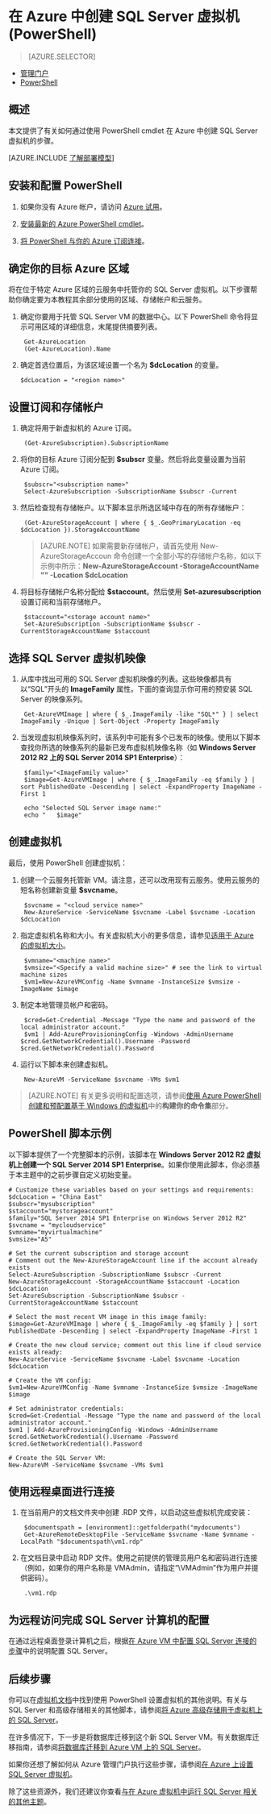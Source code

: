 <properties
	pageTitle="在 PowerShell 中创建 SQL Server 虚拟机 | Microsoft Azure"
	description="提供用于创建具有 SQL Server 虚拟机库映像的 Azure VM的步骤和 PowerShell 脚本。"
	services="virtual-machines"
	documentationCenter="na"
	authors="rothja"
	manager="jeffreyg"
	editor="monicar"
	tags="azure-service-management" />
<tags
	ms.service="virtual-machines"
	ms.date="01/06/2015"
	wacn.date="02/26/2016"/>

# 在 Azure 中创建 SQL Server 虚拟机 (PowerShell)

> [AZURE.SELECTOR]
- [管理门户](/documentation/articles/virtual-machines-provision-sql-server)
- [PowerShell](/documentation/articles/virtual-machines-sql-server-create-vm-with-powershell)


## 概述

本文提供了有关如何通过使用 PowerShell cmdlet 在 Azure 中创建 SQL Server 虚拟机的步骤。

[AZURE.INCLUDE [了解部署模型](../includes/learn-about-deployment-models-classic-include.md)]


## 安装和配置 PowerShell

1. 如果你没有 Azure 帐户，请访问 [Azure 试用](/pricing/1rmb-trial/)。

2. [安装最新的 Azure PowerShell cmdlet](/documentation/articles/powershell-install-configure#how-to-install-azure-powershell)。

3. [将 PowerShell 与你的 Azure 订阅连接](/documentation/articles/powershell-install-configure#how-to-connect-to-your-subscription)。

## 确定你的目标 Azure 区域

将在位于特定 Azure 区域的云服务中托管你的 SQL Server 虚拟机。以下步骤帮助你确定要为本教程其余部分使用的区域、存储帐户和云服务。

1. 确定你要用于托管 SQL Server VM 的数据中心。以下 PowerShell 命令将显示可用区域的详细信息，末尾提供摘要列表。

		Get-AzureLocation
		(Get-AzureLocation).Name

2.  确定首选位置后，为该区域设置一个名为 **$dcLocation** 的变量。

		$dcLocation = "<region name>"

## 设置订阅和存储帐户

1. 确定将用于新虚拟机的 Azure 订阅。

		(Get-AzureSubscription).SubscriptionName

1. 将你的目标 Azure 订阅分配到 **$subscr** 变量。然后将此变量设置为当前 Azure 订阅。

		$subscr="<subscription name>"
		Select-AzureSubscription -SubscriptionName $subscr -Current

1. 然后检查现有存储帐户。以下脚本显示所选区域中存在的所有存储帐户：

		(Get-AzureStorageAccount | where { $_.GeoPrimaryLocation -eq $dcLocation }).StorageAccountName

	>[AZURE.NOTE] 如果需要新存储帐户，请首先使用 New-AzureStorageAccoun 命令创建一个全部小写的存储帐户名称，如以下示例中所示：**New-AzureStorageAccount -StorageAccountName "<storage account name>" -Location $dcLocation**

1. 将目标存储帐户名称分配给 **$staccount**。然后使用 **Set-azuresubscription** 设置订阅和当前存储帐户。

		$staccount="<storage account name>"
		Set-AzureSubscription -SubscriptionName $subscr -CurrentStorageAccountName $staccount

## 选择 SQL Server 虚拟机映像

1. 从库中找出可用的 SQL Server 虚拟机映像的列表。这些映像都具有以“SQL”开头的 **ImageFamily** 属性。下面的查询显示你可用的预安装 SQL Server 的映像系列。

		Get-AzureVMImage | where { $_.ImageFamily -like "SQL*" } | select ImageFamily -Unique | Sort-Object -Property ImageFamily

1. 当发现虚拟机映像系列时，该系列中可能有多个已发布的映像。使用以下脚本查找你所选的映像系列的最新已发布虚拟机映像名称（如 **Windows Server 2012 R2 上的 SQL Server 2014 SP1 Enterprise**）：

		$family="<ImageFamily value>"
		$image=Get-AzureVMImage | where { $_.ImageFamily -eq $family } | sort PublishedDate -Descending | select -ExpandProperty ImageName -First 1

		echo "Selected SQL Server image name:"
		echo "   $image"

## 创建虚拟机

最后，使用 PowerShell 创建虚拟机：

1. 创建一个云服务托管新 VM。请注意，还可以改用现有云服务。使用云服务的短名称创建新变量 **$svcname**。

		$svcname = "<cloud service name>"
		New-AzureService -ServiceName $svcname -Label $svcname -Location $dcLocation

2. 指定虚拟机名称和大小。有关虚拟机大小的更多信息，请参见[适用于 Azure 的虚拟机大小](/documentation/articles/virtual-machines-size-specs)。

		$vmname="<machine name>"
		$vmsize="<Specify a valid machine size>" # see the link to virtual machine sizes
		$vm1=New-AzureVMConfig -Name $vmname -InstanceSize $vmsize -ImageName $image

3. 制定本地管理员帐户和密码。

		$cred=Get-Credential -Message "Type the name and password of the local administrator account."
		$vm1 | Add-AzureProvisioningConfig -Windows -AdminUsername $cred.GetNetworkCredential().Username -Password $cred.GetNetworkCredential().Password

4. 运行以下脚本来创建虚拟机。

		New-AzureVM -ServiceName $svcname -VMs $vm1

>[AZURE.NOTE] 有关更多说明和配置选项，请参阅[使用 Azure PowerShell 创建和预配置基于 Windows 的虚拟机](/documentation/articles/virtual-machines-ps-create-preconfigure-windows-vms)中的**构建你的命令集**部分。

## PowerShell 脚本示例

以下脚本提供了一个完整脚本的示例，该脚本在 **Windows Server 2012 R2 虚拟机上创建一个 SQL Server 2014 SP1 Enterprise**。如果你使用此脚本，你必须基于本主题中的之前步骤自定义初始变量。

	# Customize these variables based on your settings and requirements:
	$dcLocation = "China East"
	$subscr="mysubscription"
	$staccount="mystorageaccount"
	$family="SQL Server 2014 SP1 Enterprise on Windows Server 2012 R2"
	$svcname = "mycloudservice"
	$vmname="myvirtualmachine"
	$vmsize="A5"

	# Set the current subscription and storage account
	# Comment out the New-AzureStorageAccount line if the account already exists
	Select-AzureSubscription -SubscriptionName $subscr -Current
	New-AzureStorageAccount -StorageAccountName $staccount -Location $dcLocation
	Set-AzureSubscription -SubscriptionName $subscr -CurrentStorageAccountName $staccount

	# Select the most recent VM image in this image family:
	$image=Get-AzureVMImage | where { $_.ImageFamily -eq $family } | sort PublishedDate -Descending | select -ExpandProperty ImageName -First 1

	# Create the new cloud service; comment out this line if cloud service exists already:
	New-AzureService -ServiceName $svcname -Label $svcname -Location $dcLocation

	# Create the VM config:
	$vm1=New-AzureVMConfig -Name $vmname -InstanceSize $vmsize -ImageName $image

	# Set administrator credentials:
	$cred=Get-Credential -Message "Type the name and password of the local administrator account."
	$vm1 | Add-AzureProvisioningConfig -Windows -AdminUsername $cred.GetNetworkCredential().Username -Password $cred.GetNetworkCredential().Password

	# Create the SQL Server VM:
	New-AzureVM -ServiceName $svcname -VMs $vm1


## 使用远程桌面进行连接

1. 在当前用户的文档文件夹中创建 .RDP 文件，以启动这些虚拟机完成安装：

		$documentspath = [environment]::getfolderpath("mydocuments")
		Get-AzureRemoteDesktopFile -ServiceName $svcname -Name $vmname -LocalPath "$documentspath\vm1.rdp"

1. 在文档目录中启动 RDP 文件。使用之前提供的管理员用户名和密码进行连接（例如，如果你的用户名称是 VMAdmin，请指定“\\VMAdmin”作为用户并提供密码）。

		.\vm1.rdp

## 为远程访问完成 SQL Server 计算机的配置

在通过远程桌面登录计算机之后，根据[在 Azure VM 中配置 SQL Server 连接的步骤](/documentation/articles/virtual-machines-sql-server-connectivity#steps-for-configuring-sql-server-connectivity-in-an-azure-vm)中的说明配置 SQL Server。

## 后续步骤

你可以在[虚拟机文档](/documentation/articles/virtual-machines-ps-create-preconfigure-windows-vms)中找到使用 PowerShell 设置虚拟机的其他说明。有关与 SQL Server 和高级存储相关的其他脚本，请参阅[将 Azure 高级存储用于虚拟机上的 SQL Server](/documentation/articles/virtual-machines-sql-server-use-premium-storage)。

在许多情况下，下一步是将数据库迁移到这个新 SQL Server VM。有关数据库迁移指南，请参阅[将数据库迁移到 Azure VM 上的 SQL Server](/documentation/articles/virtual-machines-migrate-onpremises-database)。

如果你还想了解如何从 Azure 管理门户执行这些步骤，请参阅[在 Azure 上设置 SQL Server 虚拟机](/documentation/articles/virtual-machines-provision-sql-server)。

除了这些资源外，我们还建议你查看[与在 Azure 虚拟机中运行 SQL Server 相关的其他主题](/documentation/articles/virtual-machines-sql-server-infrastructure-services)。

<!---HONumber=Mooncake_0215_2016-->